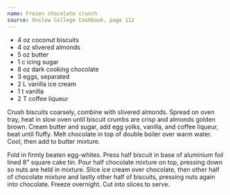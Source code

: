 ```yaml
---
name: Frozen chocolate crunch
source: Onslow College Cookbook, page 112
---
```


* 4 oz coconut biscuits
* 4 oz slivered almonds
* 5 oz butter
* 1 c icing sugar
* 8 oz dark cooking chocolate
* 3 eggs, separated
* 2 L vanilla ice cream
* 1 t vanilla
* 2 T coffee liqueur

Crush biscuits coarsely, combine with slivered almonds.  Spread on oven tray, heat in slow oven until biscuit crumbs are crisp and almonds golden brown.  Cream butter and sugar, add egg yolks, vanilla, and coffee liqueur, beat until fluffy.  Melt chocolate in top of double boiler over warm water.  Cool, then add to butter mixture.  

Fold in firmly beaten egg-whites.  Press half biscuit in base of aluminium foil lined 8" square cake tin.  Pour half chocolate mixture on top, pressing down so nuts are held in mixture.  Slice ice cream over chocolate, then other half of chocolate mixture and lastly other half of biscuits, pressing nuts again into chocolate.  Freeze overnight.  Cut into slices to serve.

